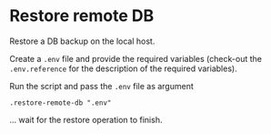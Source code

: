 # Restore remote DB 

Restore a DB backup on the local host.

Create a `.env` file and provide the required variables (check-out the `.env.reference` for the description of the required variables).

Run the script and pass the `.env` file as argument

```
.restore-remote-db ".env"
```

... wait for the restore operation to finish.